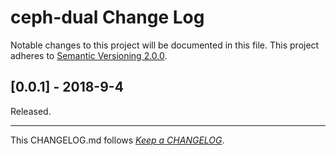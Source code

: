 #   ceph-dual Change Log

Notable changes to this project will be documented in this file. This project adheres to [Semantic Versioning 2.0.0](http://semver.org/).

##	[0.0.1] - 2018-9-4

Released.

---
This CHANGELOG.md follows [*Keep a CHANGELOG*](http://keepachangelog.com/).
